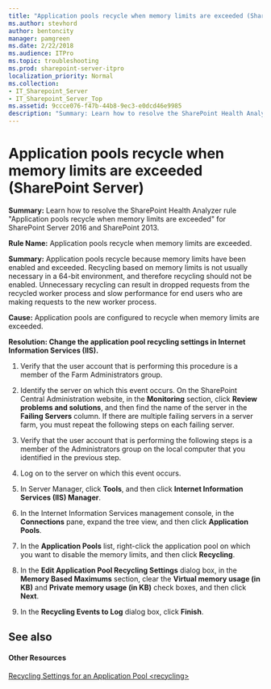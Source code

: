 ```yaml
---
title: "Application pools recycle when memory limits are exceeded (SharePoint Server)"
ms.author: stevhord
author: bentoncity
manager: pamgreen
ms.date: 2/22/2018
ms.audience: ITPro
ms.topic: troubleshooting
ms.prod: sharepoint-server-itpro
localization_priority: Normal
ms.collection:
- IT_Sharepoint_Server
- IT_Sharepoint_Server_Top
ms.assetid: 9ccce076-f47b-44b8-9ec3-e0dcd46e9985
description: "Summary: Learn how to resolve the SharePoint Health Analyzer ruleApplication pools recycle when memory limits are exceededfor SharePoint Server 2016 and SharePoint 2013."
---
```


# Application pools recycle when memory limits are exceeded (SharePoint Server)

 **Summary:** Learn how to resolve the SharePoint Health Analyzer rule "Application pools recycle when memory limits are exceeded" for SharePoint Server 2016 and SharePoint 2013. 
  
 **Rule Name:** Application pools recycle when memory limits are exceeded. 
  
 **Summary:** Application pools recycle because memory limits have been enabled and exceeded. Recycling based on memory limits is not usually necessary in a 64-bit environment, and therefore recycling should not be enabled. Unnecessary recycling can result in dropped requests from the recycled worker process and slow performance for end users who are making requests to the new worker process. 
  
 **Cause:** Application pools are configured to recycle when memory limits are exceeded. 
  
 **Resolution: Change the application pool recycling settings in Internet Information Services (IIS).**
  
1. Verify that the user account that is performing this procedure is a member of the Farm Administrators group.
    
2. Identify the server on which this event occurs. On the SharePoint Central Administration website, in the **Monitoring** section, click **Review problems and solutions**, and then find the name of the server in the **Failing Servers** column. If there are multiple failing servers in a server farm, you must repeat the following steps on each failing server. 
    
3. Verify that the user account that is performing the following steps is a member of the Administrators group on the local computer that you identified in the previous step.
    
4. Log on to the server on which this event occurs.
    
5. In Server Manager, click **Tools**, and then click **Internet Information Services (IIS) Manager**.
    
6. In the Internet Information Services management console, in the **Connections** pane, expand the tree view, and then click **Application Pools**.
    
7. In the **Application Pools** list, right-click the application pool on which you want to disable the memory limits, and then click **Recycling**.
    
8. In the **Edit Application Pool Recycling Settings** dialog box, in the **Memory Based Maximums** section, clear the **Virtual memory usage (in KB)** and **Private memory usage (in KB)** check boxes, and then click **Next**. 
    
9. In the **Recycling Events to Log** dialog box, click **Finish**.
    
## See also

#### Other Resources

[Recycling Settings for an Application Pool \<recycling\>](http://go.microsoft.com/fwlink/?LinkID=761158&amp;clcid=0x409)

